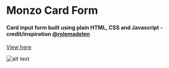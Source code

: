# Monzo Card Form

#### Card input form built using plain HTML, CSS and Javascript - credit/inspiration [@rolemadelen](https://www.youtube.com/@rolemadelen)

[View here](vercel)

![alt text](url/to/img.png)
